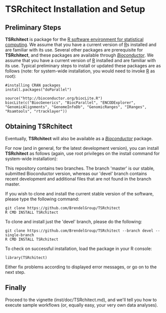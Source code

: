 # __TSRchitect__ Installation and Setup

## Preliminary Steps
__TSRchitect__ is package for the [R software environment for statistical
computing](https://www.r-project.org/).
We assume that you have a current version of [R](https://www.r-project.org/)s
 installed and are familiar with its use.
Several other packages are prerequisite for __TSRchitect__, and these packages
are available through [_Bioconductor_](http://bioconductor.org/).
We assume that you have a current version of [R](https://www.r-project.org/)
installed and are familiar with its use.
Typical preliminary steps to install or updated these packages are as follows
(note: for system-wide installation, you would need to invoke
[R](https://www.r-project.org/) as root):

```{r eval=FALSE}
#installing CRAN packages
install.packages("doParallel")
```

```{r eval=FALSE}
source("http://bioconductor.org/biocLite.R")
biocLite(c("BiocGenerics", "BiocParallel", "ENCODExplorer", "GenomicAlignments", "GenomeInfoDb", "GenomicRanges", "IRanges", "Rsamtools", "rtracklayer"))
```

## Obtaining TSRchitect
Eventually, __TSRchitect__ will also be available as a
[_Bioconductor_](http://bioconductor.org/) package.

For now (and in general, for the latest development version), you can install
__TSRchitect__ as follows (again, use root privileges on the install command for
system-wide installation):

This repository contains two branches. The branch 'master' is our stable, submitted Bioconductor version, whereas our 'devel' branch contains recent development and additional files that are not found in the branch master.

If you wish to clone and install the current stable version of the software, please type the following command:
```{bash eval=FALSE}
git clone https://github.com/BrendelGroup/TSRchitect
R CMD INSTALL TSRchitect
```

To clone and install just the 'devel' branch, please do the following:
```{bash eval=FALSE}
git clone https://github.com/BrendelGroup/TSRchitect --branch devel --single-branch
R CMD INSTALL TSRchitect
```

To check on successful installation, load the package in your
R console:

```{r eval=FALSE}
library(TSRchitect)
```
Either fix problems according to displayed error messages, or go on to the next
step.

## Finally

Proceed to the vignette (inst/doc/TSRchitect.md), and we'll tell you how to execute
sample workflows (or, equally easy, your very own data analyses).
